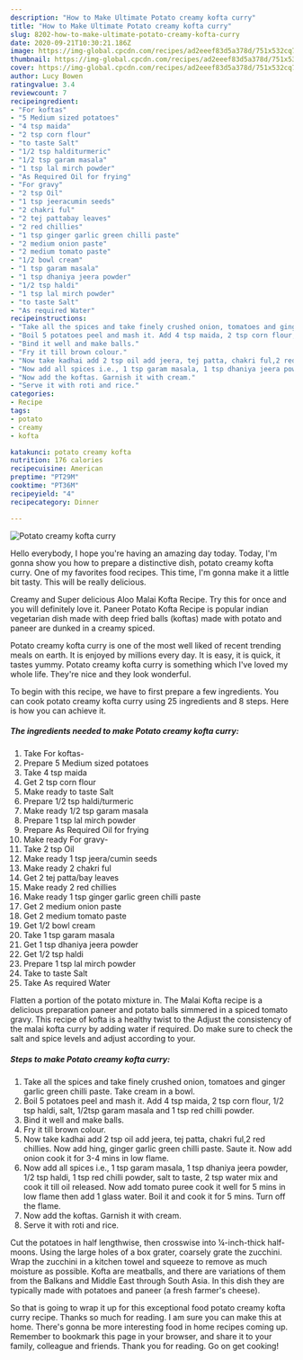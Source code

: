 ```yaml
---
description: "How to Make Ultimate Potato creamy kofta curry"
title: "How to Make Ultimate Potato creamy kofta curry"
slug: 8202-how-to-make-ultimate-potato-creamy-kofta-curry
date: 2020-09-21T10:30:21.186Z
image: https://img-global.cpcdn.com/recipes/ad2eeef83d5a378d/751x532cq70/potato-creamy-kofta-curry-recipe-main-photo.jpg
thumbnail: https://img-global.cpcdn.com/recipes/ad2eeef83d5a378d/751x532cq70/potato-creamy-kofta-curry-recipe-main-photo.jpg
cover: https://img-global.cpcdn.com/recipes/ad2eeef83d5a378d/751x532cq70/potato-creamy-kofta-curry-recipe-main-photo.jpg
author: Lucy Bowen
ratingvalue: 3.4
reviewcount: 7
recipeingredient:
- "For koftas"
- "5 Medium sized potatoes"
- "4 tsp maida"
- "2 tsp corn flour"
- "to taste Salt"
- "1/2 tsp halditurmeric"
- "1/2 tsp garam masala"
- "1 tsp lal mirch powder"
- "As Required Oil for frying"
- "For gravy"
- "2 tsp Oil"
- "1 tsp jeeracumin seeds"
- "2 chakri ful"
- "2 tej pattabay leaves"
- "2 red chillies"
- "1 tsp ginger garlic green chilli paste"
- "2 medium onion paste"
- "2 medium tomato paste"
- "1/2 bowl cream"
- "1 tsp garam masala"
- "1 tsp dhaniya jeera powder"
- "1/2 tsp haldi"
- "1 tsp lal mirch powder"
- "to taste Salt"
- "As required Water"
recipeinstructions:
- "Take all the spices and take finely crushed onion, tomatoes and ginger garlic green chilli paste. Take cream in a bowl."
- "Boil 5 potatoes peel and mash it. Add 4 tsp maida, 2 tsp corn flour, 1/2 tsp haldi, salt, 1/2tsp garam masala and 1 tsp red chilli powder."
- "Bind it well and make balls."
- "Fry it till brown colour."
- "Now take kadhai add 2 tsp oil add jeera, tej patta, chakri ful,2 red chillies. Now add hing, ginger garlic green chilli paste. Saute it. Now add onion cook it for 3-4 mins in low flame."
- "Now add all spices i.e., 1 tsp garam masala, 1 tsp dhaniya jeera powder, 1/2 tsp haldi, 1 tsp red chilli powder, salt to taste, 2 tsp water mix and cook it till oil released. Now add tomato puree cook it well for 5 mins in low flame then add 1 glass water. Boil it and cook it for 5 mins. Turn off the flame."
- "Now add the koftas. Garnish it with cream."
- "Serve it with roti and rice."
categories:
- Recipe
tags:
- potato
- creamy
- kofta

katakunci: potato creamy kofta 
nutrition: 176 calories
recipecuisine: American
preptime: "PT29M"
cooktime: "PT36M"
recipeyield: "4"
recipecategory: Dinner

---
```



![Potato creamy kofta curry](https://img-global.cpcdn.com/recipes/ad2eeef83d5a378d/751x532cq70/potato-creamy-kofta-curry-recipe-main-photo.jpg)

Hello everybody, I hope you're having an amazing day today. Today, I'm gonna show you how to prepare a distinctive dish, potato creamy kofta curry. One of my favorites food recipes. This time, I'm gonna make it a little bit tasty. This will be really delicious.

Creamy and Super delicious Aloo Malai Kofta Recipe. Try this for once and you will definitely love it. Paneer Potato Kofta Recipe is popular indian vegetarian dish made with deep fried balls (koftas) made with potato and paneer are dunked in a creamy spiced.

Potato creamy kofta curry is one of the most well liked of recent trending meals on earth. It is enjoyed by millions every day. It is easy, it is quick, it tastes yummy. Potato creamy kofta curry is something which I've loved my whole life. They're nice and they look wonderful.


To begin with this recipe, we have to first prepare a few ingredients. You can cook potato creamy kofta curry using 25 ingredients and 8 steps. Here is how you can achieve it.

<!--inarticleads1-->

##### The ingredients needed to make Potato creamy kofta curry:

1. Take For koftas-
1. Prepare 5 Medium sized potatoes
1. Take 4 tsp maida
1. Get 2 tsp corn flour
1. Make ready to taste Salt
1. Prepare 1/2 tsp haldi/turmeric
1. Make ready 1/2 tsp garam masala
1. Prepare 1 tsp lal mirch powder
1. Prepare As Required Oil for frying
1. Make ready For gravy-
1. Take 2 tsp Oil
1. Make ready 1 tsp jeera/cumin seeds
1. Make ready 2 chakri ful
1. Get 2 tej patta/bay leaves
1. Make ready 2 red chillies
1. Make ready 1 tsp ginger garlic green chilli paste
1. Get 2 medium onion paste
1. Get 2 medium tomato paste
1. Get 1/2 bowl cream
1. Take 1 tsp garam masala
1. Get 1 tsp dhaniya jeera powder
1. Get 1/2 tsp haldi
1. Prepare 1 tsp lal mirch powder
1. Take to taste Salt
1. Take As required Water


Flatten a portion of the potato mixture in. The Malai Kofta recipe is a delicious preparation paneer and potato balls simmered in a spiced tomato gravy. This recipe of kofta is a healthy twist to the Adjust the consistency of the malai kofta curry by adding water if required. Do make sure to check the salt and spice levels and adjust according to your. 

<!--inarticleads2-->

##### Steps to make Potato creamy kofta curry:

1. Take all the spices and take finely crushed onion, tomatoes and ginger garlic green chilli paste. Take cream in a bowl.
1. Boil 5 potatoes peel and mash it. Add 4 tsp maida, 2 tsp corn flour, 1/2 tsp haldi, salt, 1/2tsp garam masala and 1 tsp red chilli powder.
1. Bind it well and make balls.
1. Fry it till brown colour.
1. Now take kadhai add 2 tsp oil add jeera, tej patta, chakri ful,2 red chillies. Now add hing, ginger garlic green chilli paste. Saute it. Now add onion cook it for 3-4 mins in low flame.
1. Now add all spices i.e., 1 tsp garam masala, 1 tsp dhaniya jeera powder, 1/2 tsp haldi, 1 tsp red chilli powder, salt to taste, 2 tsp water mix and cook it till oil released. Now add tomato puree cook it well for 5 mins in low flame then add 1 glass water. Boil it and cook it for 5 mins. Turn off the flame.
1. Now add the koftas. Garnish it with cream.
1. Serve it with roti and rice.


Cut the potatoes in half lengthwise, then crosswise into ¼-inch-thick half-moons. Using the large holes of a box grater, coarsely grate the zucchini. Wrap the zucchini in a kitchen towel and squeeze to remove as much moisture as possible. Kofta are meatballs, and there are variations of them from the Balkans and Middle East through South Asia. In this dish they are typically made with potatoes and paneer (a fresh farmer&#39;s cheese). 

So that is going to wrap it up for this exceptional food potato creamy kofta curry recipe. Thanks so much for reading. I am sure you can make this at home. There's gonna be more interesting food in home recipes coming up. Remember to bookmark this page in your browser, and share it to your family, colleague and friends. Thank you for reading. Go on get cooking!
